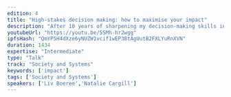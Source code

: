 ```yaml
---
edition: 4
title: "High-stakes decision making: how to maximise your impact"
description: "After 10 years of sharpening my decision-making skills in the world of high stakes poker I discovered effective altruism - an intellectual movement that applies science, evidence and reason to figure out the most impactful ways to address the world’s most pressing problems. Rigorous analysis shows that some non-profits are literally 1000s of times more cost-effective than average. Additionally, a significant portion of well-meaning philanthropic efforts produce little, or even negative effects on the problems they are trying to solve. Considering the many billions that are donated to charity each year, it is crucially important that all philanthropists develop the critical thinking skills to make these tough decisions - skills such as decision-making under uncertainty, correcting for bias and knowing when to (or not to!) use intuition. I expect many of Devcon4’s attendees will strongly resonate with these concepts. As blockchain pioneers, they already understand the dire need for positive social impact on a truly global scale to ensure a safer and fairer future for everyone. Alongside my colleague - philosopher and barrister Natalie Cargill - I will present the decision-making framework that effective altruists use to ensure that the actions we take achieve the most good."
youtubeUrl: "https://youtu.be/5SMh-hr2wgg"
ipfsHash: "QmYP5H4dXze6yNUZW1vcif1wEP38tAgUutB2FXLYuRnXVN"
duration: 1434
expertise: "Intermediate"
type: "Talk"
track: "Society and Systems"
keywords: ['impact']
tags: ['Society and Systems']
speakers: ['Liv Boeree','Natalie Cargill']
---
```

